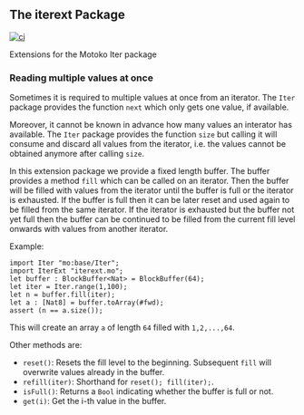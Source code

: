 ## The iterext Package

[![ci](https://github.com/timohanke/motoko-iterext/actions/workflows/ci.yml/badge.svg)](https://github.com/timohanke/motoko-iterext/actions/workflows/ci.yml)

Extensions for the Motoko Iter package

### Reading multiple values at once

Sometimes it is required to multiple values at once from an iterator. The `Iter` package provides the function `next` which only gets one value, if available. 

Moreover, it cannot be known in advance how many values an interator has available. The `Iter` package provides the function `size` but calling it will consume and discard all values from the iterator, i.e. the values cannot be obtained anymore after calling `size`.

In this extension package we provide a fixed length buffer. The buffer provides a method `fill` which can be called on an iterator. Then the buffer will be filled with values from the iterator until the buffer is full or the iterator is exhausted. If the buffer is full then it can be later reset and used again to be filled from the same iterator. If the iterator is exhausted but the buffer not yet full then the buffer can be continued to be filled from the current fill level onwards with values from another iterator.

Example:
```
import Iter "mo:base/Iter";
import IterExt "iterext.mo";
let buffer : BlockBuffer<Nat> = BlockBuffer(64);
let iter = Iter.range(1,100);
let n = buffer.fill(iter);
let a : [Nat8] = buffer.toArray(#fwd);
assert (n == a.size()); 
```
This will create an array `a` of length `64` filled with `1,2,...,64`.

Other methods are:

* `reset()`: Resets the fill level to the beginning. Subsequent `fill` will overwrite values already in the buffer.
* `refill(iter)`: Shorthand for `reset(); fill(iter);`.
* `isFull()`: Returns a `Bool` indicating whether the buffer is full or not.
* `get(i)`: Get the i-th value in the buffer.

